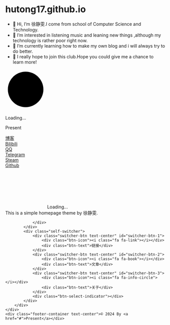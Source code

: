 # hutong17.github.io
- 👋 Hi, I’m 徐静雯.I come from school of Computer Science and Technology.
- 👀 I’m interested in listening music and leaning new things ,although my technology is  rather poor right now.
- 🌱 I’m currently learning how to make my own blog and i will always try to do better.
- 👀 I really hope to join this club.Hope you could give me a chance to learn more!

<!---
hutong17/hutong17 is a ✨ special ✨ repository because its `README.md` (this file) appears on your GitHub profile.
You can click the Preview link to take a look at your changes.
--->
<html lang="zh">
<head>
    <meta charset="UTF-8">
    <title>Present</title>
    <meta name="keywords" content=""/>
    <meta name="description" content=""/>
    <meta name="renderer" content="webkit">
    <meta http-equiv="X-UA-Compatible" content="IE=edge">
    <meta name="viewport" content="width=device-width, initial-scale=1, maximum-scale=1">
    <link rel="stylesheet" href="static/css/loading.css">
</head>
<body class="locked">
    <div class="self-avatar flex-center">
        <div class="loading-mask fixed-layer no-delay"></div>
        <div class="loading-wrapper">
            <svg class="loading-indicator no-delay" width="128" height="128">
                <g class="circle-rotating">
                    <g class="circle-step">
                        <circle cx="64" cy="64" r="56" class="circle-line"></circle>
                    </g>
                </g>
            </svg>
            <img alt="" src="static/img/avatar.jpg" class="avatar-img no-delay"/>
        </div>
        <div class="loading-text text-center">
            <p class="loading-pre">Loading...</p>
            <p class="avatar-name">Present</p>
            <p class="dokidoki-text"></p>
        </div>
    </div>
    <div class="background-layer fixed-layer"></div>
    <div class="background-filter fixed-layer"></div>
    <div class="content-layer flex-center">
        <div class="content-container">
            <div class="self-wrapper">
                <div class="self-content links-container flex-center text-center">
                    <a href="#" class="link-item">
                        <div class="link-icon"><i class="fa fa-home"></i></div>
                        <div>博客</div>
                    </a>
                    <a href="#" class="link-item">
                        <div class="link-icon"><i class="fa fa-play-circle"></i></div>
                        <div>Bilibili</div>
                    </a>
                    <a href="#" class="link-item">
                        <div class="link-icon"><i class="fa fa-qq"></i></div>
                        <div>QQ</div>
                    </a>
                    <a href="#" class="link-item">
                        <div class="link-icon"><i class="fa fa-telegram"></i></div>
                        <div>Telegram</div>
                    </a>
                    <a href="#" class="link-item">
                        <div class="link-icon"><i class="fa fa-steam"></i></div>
                        <div>Steam</div>
                    </a>
                    <a href="#" class="link-item">
                        <div class="link-icon"><i class="fa fa-github"></i></div>
                        <div>Github</div>
                    </a>
                </div>
                <div class="self-content article-container">
                    <div class="article-content"></div>
                    <div class="article-loading flex-center">
                        <svg style="visibility: hidden" class="loading-indicator" width="128" height="128">
                            <g class="circle-rotating">
                                <g class="circle-step">
                                    <circle cx="64" cy="64" r="56" class="circle-line"></circle>
                                </g>
                            </g>
                        </svg>
                        <span class="text-center">Loading...</span>
                    </div>
                </div>
                <div class="self-content">
                    <div class="info-container">
                        This is a simple homepage theme by 徐静雯.
                    </div>

                </div>
            </div>
            <div class="self-switcher">
                <div class="switcher-btn text-center" id="switcher-btn-1">
                    <div class="btn-icon"><i class="fa fa-link"></i></div>
                    <div class="btn-text">链接</div>
                </div>
                <div class="switcher-btn text-center" id="switcher-btn-2">
                    <div class="btn-icon"><i class="fa fa-book"></i></div>
                    <div class="btn-text">文章</div>
                </div>
                <div class="switcher-btn text-center" id="switcher-btn-3">
                    <div class="btn-icon"><i class="fa fa-info-circle"></i></div>
                    <div class="btn-text">关于</div>
                </div>
                <div class="btn-select-indicator"></div>
            </div>
        </div>
    </div>
    <div class="footer-container text-center">© 2024 By <a href="#">Present</a></div>
</body>

<link rel="stylesheet" href="static/css/main.css">
<link rel="stylesheet" href="https://fastly.jsdelivr.net/gh/ClassicOldSong/typinyin.js@0.1.3/typinyin.css">
<link href="https://cdn.bootcss.com/font-awesome/4.7.0/css/font-awesome.min.css" rel="stylesheet" type="text/css">
<link rel="stylesheet" href="https://fonts.googleapis.com/css?family=Google+Sans" media="none" onload="this.media='all'">
<script src="https://fastly.jsdelivr.net/gh/ClassicOldSong/typinyin.js@master/typinyin.min.js"></script>
<script src="static/js/main.js"></script>
<script>
    (function () {
        var feedType = "json";
        var feedPath = "feed.php";
        var bgArr = [{
            "url": "static/img/background-1.jpg",
            "thumb": "static/img/background-1-thumb.jpg"
        }, {
            "url": "static/img/background-2.jpg",
            "thumb": "static/img/background-2-thumb.jpg"
        }];
        var senArr = [
            {
                ch: ["This is an example."],
                py: ["This is an example."],
            }, {
                ch: ["这是", "一个", "示例", "."],
                py: ["zhe'shi", "yi'ge", "shi'li", "."],
            }
        ];

        Init(feedType, feedPath, bgArr, senArr);
    })();
</script>
<style>

</style>
</html>
